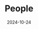 ---
title: People
date: 2024-10-24

type: landing

sections:
  - block: people
    content:
      title: Meet the Team
      # Choose which groups/teams of users to display.
      #   Edit `user_groups` in each user's profile to add them to one or more of these groups.
      user_groups:
          - Principal Investigators
          - Postdocs
          - PhD Students
          - Masters Students
          - Undergraduate Students
          - Administration
          - Visitors
          - Alumni
          
      sort_by: Params.last_name
      sort_ascending: true
    design:
      show_interests: false
      show_role: true
      show_social: true


sections:
  - block: slider
    content:
      title: Photo Gallery
      subtitle: Snapshots of Togetherness — Our Team Story
      slides:
      - title: 1
        content: 1
        align: center
        background:
          image:
            filename: 47a0a3fa0709389dac09531ed82d58b.jpg
            filters:
              brightness: 1
          position: center

      - title: 1
        content: 1
        align: center
        background:
          image:
            filename: 9648088d130e1e9ffd81e8ee2221fdb.jpg
            filters:
              brightness: 1
          position: center

      - title: 1
        content: 1
        align: center
        background:
          image:
            filename: a36ff071733481491d387d05cb2a6aa.jpg
            filters:
              brightness: 1
          position: center
    design:
      # Slide height is automatic unless you force a specific height (e.g. '400px')
      slide_height: ''
      is_fullscreen: false
      # Automatically transition through slides?
      loop: true
      # Duration of transition between slides (in ms)
      interval: 2000

---